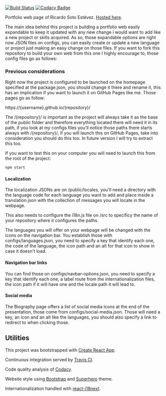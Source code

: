 [![Build Status](https://travis-ci.org/kriogenia/sotoestevezdotric.svg?branch=master)](https://travis-ci.org/kriogenia/sotoestevezdotric)
[![Codacy Badge](https://api.codacy.com/project/badge/Grade/458e6605276d4536ac2a6935916a1233)](https://www.codacy.com/manual/kriogenia/sotoestevezdotric?utm_source=github.com&amp;utm_medium=referral&amp;utm_content=kriogenia/sotoestevezdotric&amp;utm_campaign=Badge_Grade)

Portfolio web page of Ricardo Soto Estévez. [Hosted here](https://kriogenia.github.io/sotoestevezdotric/).

The main idea behind this project is building a portfolio web easily expandable to keep it updated with any new change i would want to add like a new project or skills acquired. As so, those expandable options are right now JSON files on configs, you can easily create or update a new language or project just making an easy change on those files. If you want to fork this repository to build your own web from this one I highly encourage to, those config files go as follows: 

### Previous considerations

Right now the project is configured to be launched on the homepage specified at the package.json, you should change it there and rename it, this has an implication if you want to launch it on GitHub Pages like me. Those pages go as follow: 

https://{username}.github.io/{repository}/

The /{repository}/ is important as the project will always take it as the base of the public folder and therefore everything located there will need it in its path, if you look at my configs files you'll notice those paths there starts always with /{repository}/, if you will launch this on GitHub Pages, take into consideration you should do this too. In future version I will try to extract this too.

If you want to test this on your computer you will need to launch this from the root of the project:

```bash
npm start
```

#### Localization

The localization JSONs are on /public/locales, you'll need a directory with the language code for each language you want to add and place inside a translation.json with the collection of messages you will locate in the webpage.

This also needs to configure the i18n.js file on /src to specificy the name of your repository where it configures the paths.

The languages you will offer on your webpage will be changed with the icons on the navigation bar. You establish those with configs/languages.json, you need to specify a key that identify each one, the code of the language, the icon path and an alt for that icon to show in case it doesn't load.

#### Navigation bar links

You can find those on configs/navbar-options.json, you need to specify a key that identify each one, a label route from the internationalization files, the icon path if it will have one and the locale path it will lead to.

#### Social media

The Biography page offers a list of social media icons at the end of the presentation, those come from configs/social-media.json. Those will need a key, an icon and an alt like the languages, you should also specify a link to redirect to when clicking those.

## Utilities

This project was bootstrapped with [Create React App](https://github.com/facebook/create-react-app).

Continuous integration served by [Travis CI](https://travis-ci.org/).

Code quality analysis of [Codacy](https://codacy.com/).

Website style using [Bootstrap](https://react-bootstrap.github.io/) and [Superhero](https://bootswatch.com/superhero/) theme.

Internationalization handled with [react-i18next](https://react.i18next.com/).